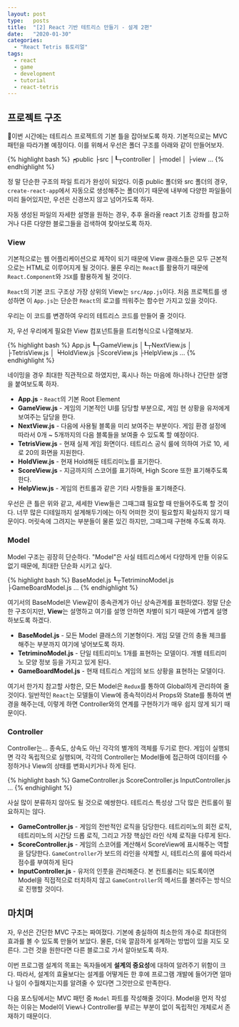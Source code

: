 ```yaml
---
layout: post
type:   posts
title:  "[2] React 기반 테트리스 만들기 - 설계 2편"
date:   "2020-01-30"
categories:
  - "React Tetris 튜토리얼"
tags:
  - react
  - game
  - development
  - tutorial
  - react-tetris
---
```


## 프로젝트 구조

이번 시간에는 테트리스 프로젝트의 기본 틀을 잡아보도록 하자. 기본적으로는 MVC 패턴을 따라가볼 예정이다. 이를 위해서 우선은 폴더 구조를 아래와 같이 만들어보자.

{% highlight bash %}
┍public
├src
│┖┬controller
│ ├model
│ ├view
...
{% endhighlight %}

정 말 단순한 구조의 파일 트리가 완성이 되었다. 이중 public 폴더와 src 폴더의 경우, <code>create-react-app</code>에서 자동으로 생성해주는 폴더이기 때문에 내부에 다양한 파일들이 미리 들어있지만, 우선은 신경쓰지 않고 넘어가도록 하자.

자동 생성된 파일의 자세한 설명을 원하는 경우, 추후 올라올 react 기초 강좌를 참고하거나 다른 다양한 블로그들을 검색하여 찾아보도록 하자.


### View
기본적으로는 웹 어플리케이션으로 제작이 되기 때문에 View 클래스들은 모두 근본적으로는 HTML로 이루어지게 될 것이다. 물론 우리는 <code>React</code>를 활용하기 때문에 <code>React.Component</code>와 <code>JSX</code>를 활용하게 될 것이다.

<code>React</code>의 기본 코드 구조상 가장 상위의 View는 <code>src/App.js</code>이다. 처음 프로젝트를 생성하면 이 <code>App.js</code>는 단순한 <code>React</code>의 로고를 띄워주는 함수만 가지고 있을 것이다.

우리는 이 코드를 변경하여 우리의 테트리스 코드를 만들어 줄 것이다.

자, 우선 우리에게 필요한 View 컴포넌트들을 트리형식으로 나열해보자.

{% highlight bash %}
App.js
┖┬GameView.js
 │┖┬NextView.js
 │ ├TetrisView.js
 │ ┕HoldView.js
 ├ScoreView.js
 ├HelpView.js
...
{% endhighlight %}

네이밍을 경우 최대한 직관적으로 하였지만, 혹시나 하는 마음에 하나하나 간단한 설명을 붙여보도록 하자.

* **App.js** - <code>React</code>의 기본 Root Element
* **GameView.js** - 게임의 기본적인 UI를 담당할 부분으로, 게임 현 상황을 유저에게 보여주는 담당을 한다.
* **NextView.js** - 다음에 사용될 블록을 미리 보여주는 부분이다. 게임 환경 설정에 따라서 0개 ~ 5개까지의 다음 블록들을 보여줄 수 있도록 할 예정이다.
* **TetrisView.js** - 현재 실제 게임 화면이다. 테트리스 공식 룰에 의하여 가로 10, 세로 20의 화면을 지원한다.
* **HoldView.js** - 현재 Hold해둔 테트리미노를 표기한다.
* **ScoreView.js** - 지금까지의 스코어를 표기하며, High Score 또한 표기해주도록 한다.
* **HelpView.js** - 게임의 컨트롤과 같은 기타 사항들을 표기해준다.

우선은 큰 틀은 위와 같고, 세세한 View들은 그때그떄 필요할 때 만들어주도록 할 것이다. 너무 많은 디테일까지 설계해두기에는 아직 어떠한 것이 필요할지 확실하지 않기 때문이다. 머릿속에 그려지는 부분들이 물론 있긴 하지만, 그때그때 구현해 주도록 하자.


### Model
Model 구조는 굉장히 단순하다. "Model"은 사실 테트리스에서 다양하게 만들 이유도 없기 때문에, 최대한 단순화 시키고 싶다.

{% highlight bash %}
BaseModel.js
┖┬TetriminoModel.js
 ├GameBoardModel.js
...
{% endhighlight %}

여기서의 BaseModel은 View같이 종속관계가 아닌 상속관계를 표현하였다. 정말 단순한 구조이지만, **View**는 설명하고 여기를 설명 안하면 차별이 되기 때문에 가볍게 설명하보도록 하겠다.

* **BaseModel.js** - 모든 Model 클래스의 기본형이다. 게임 모델 간의 충돌 체크를 해주는 부분까지 여기에 넣어보도록 하자.
* **TetriminoModel.js** - 단일 테트리미노 1개를 표현하는 모델이다. 개별 테트리미노 모양 정보 등을 가지고 있게 된다.
* **GameBoardModel.js** - 현재 테트리스 게임의 보드 상황을 표현하는 모델이다.

여기서 한가지 참고할 사항은, 모든 Model은 <code>Redux</code>를 통하여 Global하게 관리하여 줄 것이다. 일반적인 <code>React</code>는 모델들이 View에 종속적이라서 Props와 State를 통하여 변경을 해주는데, 이렇게 하면 Controller와의 연계를 구현하기가 매우 쉽지 않게 되기 때문이다.


### Controller
Controller는... 종속도, 상속도 아닌 각각의 별개의 객체를 두기로 한다. 게임이 실행되면 각각 독립적으로 실행되며, 각각의 Controller는 Model들에 접근하여 데이터를 수정하거나 View의 상태를 변화시키거나 하게 된다.

{% highlight bash %}
GameController.js
ScoreController.js
InputController.js
...
{% endhighlight %}

사실 많이 분류하지 않아도 될 것으로 예쌍한다. 테트리스 특성상 그닥 많은 컨트롤이 필요하지는 않다.

* **GameController.js** - 게임의 전반적인 로직을 담당한다. 테트리미노의 회전 로직, 테트리미노의 시간당 드롭 로직, 그리고 가장 핵심인 라인 삭제 로직을 다루게 된다.
* **ScoreController.js** - 게임의 스코어를 계산해서 ScoreView에 표시해주는 역할을 담당한다. <code>GameController</code>가 보드의 라인을 삭제할 시, 테트리스의 룰에 따라서 점수를 부여하게 된다
* **InputController.js** - 유저의 인풋을 관리해준다. 본 컨트롤러는 되도록이면 Model을 직접적으로 터치하지 않고 <code>GameController</code>의 메서드를 불러주는 방식으로 진행할 것이다.


## 마치며

자, 우선은 간단한 MVC 구조는 짜여졌다. 기본에 충실하여 최소한의 개수로 최대한의 효과를 볼 수 있도록 만들어 보았다. 물론, 더욱 깔끔하게 설계하는 방법이 있을 지도 모른다. 그런 것을 원한다면 다른 블로그로 가서 알아보도록 하자.

이번 프로그램 설계의 목표는 독자들에게 **설계의 중요성**에 대하여 알려주기 위함이 크다. 따라서, 설계의 효율보다는 설계를 어떻게든 한 후에 프로그램 개발에 들어가면 얼마나 일이 수월해지는지를 알려줄 수 있다면 그것만으로 만족한다.

다음 포스팅에서는 MVC 패턴 중 <code>Model</code> 파트를 작성해줄 것이다. Model을 먼저 작성하는 이유는 Model이 View나 Controller를 부르는 부분이 없이 독립적인 개체로서 존재하기 때문이다.



<!--
Code Highlight
{% highlight ruby %}
def foo
  puts 'foo'
end
{% endhighlight %}
-->